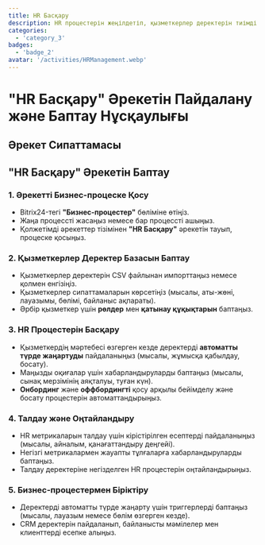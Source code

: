 ```yaml
---
title: HR Басқару
description: HR процестерін жеңілдетіп, қызметкерлер деректерін тиімді басқарыңыз.
categories: 
  - 'category_3'
badges: 
  - 'badge_2'
avatar: '/activities/HRManagement.webp'
---
```

# "HR Басқару" Әрекетін Пайдалану және Баптау Нұсқаулығы

## Әрекет Сипаттамасы

## **"HR Басқару" Әрекетін Баптау**

### 1. Әрекетті Бизнес-процеске Қосу
- Bitrix24-тегі **"Бизнес-процестер"** бөліміне өтіңіз.
- Жаңа процессті жасаңыз немесе бар процессті ашыңыз.
- Қолжетімді әрекеттер тізімінен **"HR Басқару"** әрекетін тауып, процеске қосыңыз.

### 2. Қызметкерлер Деректер Базасын Баптау
- Қызметкерлер деректерін CSV файлынан импорттаңыз немесе қолмен енгізіңіз.
- Қызметкерлер сипаттамаларын көрсетіңіз (мысалы, аты-жөні, лауазымы, бөлімі, байланыс ақпараты).
- Әрбір қызметкер үшін **рөлдер** мен **қатынау құқықтарын** баптаңыз.

### 3. HR Процестерін Басқару
- Қызметкердің мәртебесі өзгерген кезде деректерді **автоматты түрде жаңартуды** пайдаланыңыз (мысалы, жұмысқа қабылдау, босату).
- Маңызды оқиғалар үшін хабарландыруларды баптаңыз (мысалы, сынақ мерзімінің аяқталуы, туған күн).
- **Онбординг** және **оффбордингті** қосу арқылы бейімделу және босату процестерін автоматтандырыңыз.

### 4. Талдау және Оңтайландыру
- HR метрикаларын талдау үшін кірістірілген есептерді пайдаланыңыз (мысалы, айналым, қанағаттандыру деңгейі).
- Негізгі метрикалармен жауапты тұлғаларға хабарландыруларды баптаңыз.
- Талдау деректеріне негізделген HR процестерін оңтайландырыңыз.

### 5. Бизнес-процестермен Біріктіру
- Деректерді автоматты түрде жаңарту үшін триггерлерді баптаңыз (мысалы, лауазым немесе бөлім өзгерген кезде).
- CRM деректерін пайдаланып, байланысты мәмілелер мен клиенттерді есепке алыңыз.